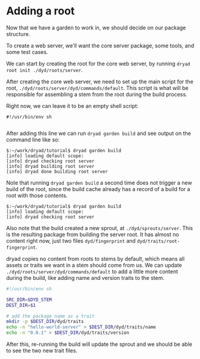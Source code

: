 # Adding a root

Now that we have a garden to work in, we should decide on our package structure.

To create a web server, we'll want the core server package, some tools, and some test cases.

We can start by creating the root for the core web server, by running `dryad root init ./dyd/roots/server`.

After creating the core web server, we need to set up the main script for the root, `./dyd/roots/server/dyd/commands/default`.  This script is what will be responsible for assembling a stem from the root during the build process.

Right now, we can leave it to be an empty shell script:

```
#!/usr/bin/env sh


```

After adding this line we can run `dryad garden build` and see output on the command line like so:

```
$:~/work/dryad/tutorial$ dryad garden build
[info] loading default scope: 
[info] dryad checking root server
[info] dryad building root server
[info] dryad done building root server
```

Note that running `dryad garden build` a second time does not trigger a new build of the root, since the build cache already has a record of a build for a root with those contents.

```
$:~/work/dryad/tutorial$ dryad garden build
[info] loading default scope: 
[info] dryad checking root server
```

Also note that the build created a new sprout, at `./dyd/sprouts/server`.  This is the resulting package from building the server root.  It has almost no content right now, just two files `dyd/fingerprint` and `dyd/traits/root-fingerprint`.

dryad copies no content from roots to stems by default, which means all assets or traits we want in a stem should come from us.  We can update `./dyd/roots/server/dyd/commands/default` to add a little more content during the build, like adding name and version traits to the stem.

```sh
#!/usr/bin/env sh

SRC_DIR=$DYD_STEM
DEST_DIR=$1

# add the package name as a trait
mkdir -p $DEST_DIR/dyd/traits
echo -n "hello-world-server" > $DEST_DIR/dyd/traits/name
echo -n "0.0.1" > $DEST_DIR/dyd/traits/version

```

After this, re-running the build will update the sprout and we should be able to see the two new trait files. 





